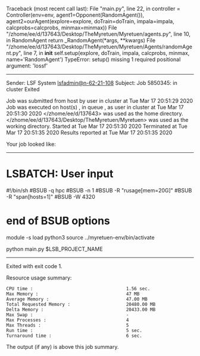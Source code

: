 Traceback (most recent call last):
  File "main.py", line 22, in <module>
    controller = Controller(env=env, agent1=Opponent(RandomAgent()), agent2=ourAgent(explore=explore, doTrain=doTrain, impala=impala, calcprobs=calcprobs, minmax=minmax))
  File "/zhome/ee/d/137643/Desktop/TheMyretuen/Myretuen/agents.py", line 10, in RandomAgent
    return _RandomAgent(*args, **kwargs)
  File "/zhome/ee/d/137643/Desktop/TheMyretuen/Myretuen/Agents/randomAgent.py", line 7, in __init__
    self.setup(explore, doTrain, impala, calcprobs, minmax, name='RandomAgent')
TypeError: setup() missing 1 required positional argument: 'lossf'

------------------------------------------------------------
Sender: LSF System <lsfadmin@n-62-21-108>
Subject: Job 5850345: <NNAgent7Combo-4-1-1000-250-abs> in cluster <dcc> Exited

Job <NNAgent7Combo-4-1-1000-250-abs> was submitted from host <n-62-30-3> by user <s183905> in cluster <dcc> at Tue Mar 17 20:51:29 2020
Job was executed on host(s) <n-62-21-108>, in queue <hpc>, as user <s183905> in cluster <dcc> at Tue Mar 17 20:51:30 2020
</zhome/ee/d/137643> was used as the home directory.
</zhome/ee/d/137643/Desktop/TheMyretuen/Myretuen> was used as the working directory.
Started at Tue Mar 17 20:51:30 2020
Terminated at Tue Mar 17 20:51:35 2020
Results reported at Tue Mar 17 20:51:35 2020

Your job looked like:

------------------------------------------------------------
# LSBATCH: User input
#!/bin/sh
#BSUB -q hpc
#BSUB -n 1
#BSUB -R "rusage[mem=20G]"
#BSUB -R "span[hosts=1]"
#BSUB -W 4320
# end of BSUB options

module -s load python3
source ../myretuen-env/bin/activate

python main.py $LSB_PROJECT_NAME


------------------------------------------------------------

Exited with exit code 1.

Resource usage summary:

    CPU time :                                   1.56 sec.
    Max Memory :                                 47 MB
    Average Memory :                             47.00 MB
    Total Requested Memory :                     20480.00 MB
    Delta Memory :                               20433.00 MB
    Max Swap :                                   -
    Max Processes :                              4
    Max Threads :                                5
    Run time :                                   5 sec.
    Turnaround time :                            6 sec.

The output (if any) is above this job summary.


